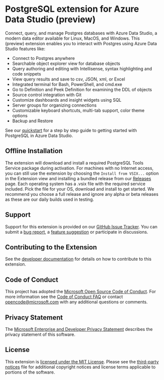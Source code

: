 # PostgreSQL extension for Azure Data Studio (preview)

Connect, query, and manage Postgres databases with Azure Data Studio, a modern data editor available for Linux, MacOS, and Windows. This (preview) extension enables you to interact with Postgres using Azure Data Studio features like:

* Connect to Postgres anywhere
* Searchable object explorer view for database objects
* Query authoring and editing with Intellisense, syntax highlighting and code snippets
* View query results and save to csv, JSON, xml, or Excel
* Integrated terminal for Bash, PowerShell, and cmd.exe
* Go to Definition and Peek Definition for examining the DDL of objects
* Source control integration with Git
* Customize dashboards and insight widgets using SQL 
* Server groups for organizing connections
* Customizable keyboard shortcuts, multi-tab support, color theme options
* Backup and Restore

See our [quickstart] for a step by step guide to getting started with PostgreSQL in Azure Data Studio.

## Offline Installation
The extension will download and install a required PostgreSQL Tools Service package during activation. For machines with no Internet access, you can still use the extension by choosing the
`Install from VSIX...` option in the Extension view and installing a bundled release from our [Releases](https://github.com/Microsoft/azuredatastudio-postgresql/releases) page.
Each operating system has a .vsix file with the required service included. Pick the file for your OS, download and install to get started.
We recommend you choose a full release and ignore any alpha or beta releases as these are our daily builds used in testing.

## Support
Support for this extension is provided on our [GitHub Issue Tracker]. You can submit a [bug report], a [feature suggestion] or participate in discussions.

## Contributing to the Extension
See the [developer documentation] for details on how to contribute to this extension.

## Code of Conduct
This project has adopted the [Microsoft Open Source Code of Conduct]. For more information see the [Code of Conduct FAQ] or contact [opencode@microsoft.com] with any additional questions or comments.

## Privacy Statement
The [Microsoft Enterprise and Developer Privacy Statement] describes the privacy statement of this software.

## License
This extension is [licensed under the MIT License]. Please see the [third-party notices] file for additional copyright notices and license terms applicable to portions of the software.

[quickstart]: https://docs.microsoft.com/sql/azure-data-studio/quickstart-postgresql
[GitHub Issue Tracker]:https://github.com/Microsoft/azuredatastudio-postgresql/issues
[bug report]:https://github.com/Microsoft/azuredatastudio-postgresql/issues/new?labels=bug
[feature suggestion]:https://github.com/Microsoft/azuredatastudio-postgresql/issues/new?labels=feature-request
[developer documentation]:https://github.com/Microsoft/azuredatastudio-postgresql/wiki/How-to-Contribute
[Microsoft Enterprise and Developer Privacy Statement]:https://go.microsoft.com/fwlink/?LinkId=786907&lang=en7
[licensed under the MIT License]: https://github.com/Microsoft/azuredatastudio-postgresql/blob/master/LICENSE
[third-party notices]: https://github.com/Microsoft/azuredatastudio-postgresql/blob/master/ThirdPartyNotices.txt
[Microsoft Open Source Code of Conduct]:https://opensource.microsoft.com/codeofconduct/
[Code of Conduct FAQ]:https://opensource.microsoft.com/codeofconduct/faq/
[opencode@microsoft.com]:mailto:opencode@microsoft.com
